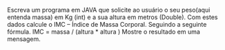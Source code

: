 Escreva um programa em JAVA que solicite ao usuário o seu
peso(aqui entenda massa) em Kg (int) e a sua altura em metros
(Double). Com estes dados calcule o IMC – Índice de Massa
Corporal. Seguindo a seguinte fórmula.
IMC = massa / (altura * altura )
Mostre o resultado em uma mensagem.
